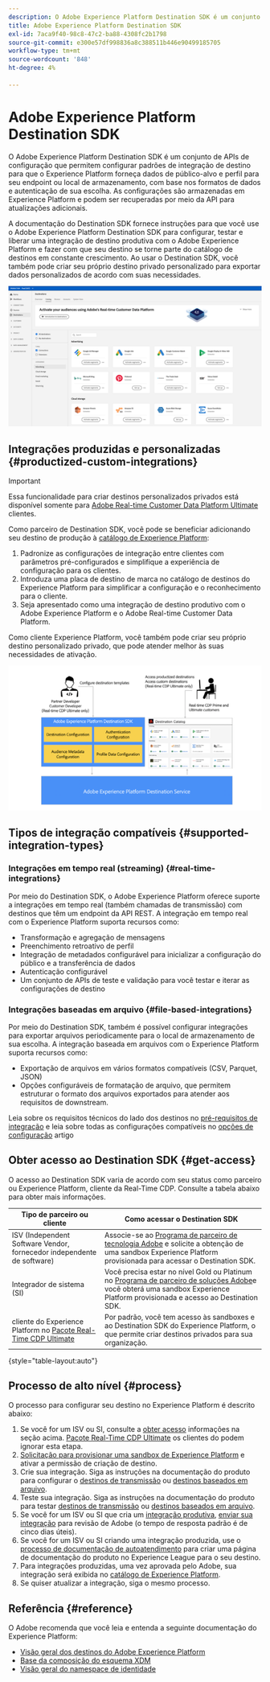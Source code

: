 ```yaml
---
description: O Adobe Experience Platform Destination SDK é um conjunto de APIs de configuração que permitem configurar padrões de integração de destino para que o Experience Platform forneça dados de público-alvo e perfil para seu endpoint ou local de armazenamento, com base nos formatos de dados e autenticação de sua escolha. As configurações são armazenadas em Experience Platform e podem ser recuperadas por meio da API para atualizações adicionais.
title: Adobe Experience Platform Destination SDK
exl-id: 7aca9f40-98c8-47c2-ba88-4308fc2b1798
source-git-commit: e300e57df998836a8c388511b446e90499185705
workflow-type: tm+mt
source-wordcount: '848'
ht-degree: 4%

---
```


# Adobe Experience Platform Destination SDK

O Adobe Experience Platform Destination SDK é um conjunto de APIs de configuração que permitem configurar padrões de integração de destino para que o Experience Platform forneça dados de público-alvo e perfil para seu endpoint ou local de armazenamento, com base nos formatos de dados e autenticação de sua escolha. As configurações são armazenadas em Experience Platform e podem ser recuperadas por meio da API para atualizações adicionais.

A documentação do Destination SDK fornece instruções para que você use o Adobe Experience Platform Destination SDK para configurar, testar e liberar uma integração de destino produtiva com o Adobe Experience Platform e fazer com que seu destino se torne parte do catálogo de destinos em constante crescimento. Ao usar o Destination SDK, você também pode criar seu próprio destino privado personalizado para exportar dados personalizados de acordo com suas necessidades.

![Captura de tela da interface do Experience Platform, mostrando o catálogo de destinos](assets/destinations-catalog-overview.png)

## Integrações produzidas e personalizadas {#productized-custom-integrations}

>[!IMPORTANT]
>
> Essa funcionalidade para criar destinos personalizados privados está disponível somente para [Adobe Real-time Customer Data Platform Ultimate](https://helpx.adobe.com/legal/product-descriptions/real-time-customer-data-platform.html?lang=pt-BR) clientes.

Como parceiro de Destination SDK, você pode se beneficiar adicionando seu destino de produção à [catálogo de Experience Platform](../catalog/overview.md):

1. Padronize as configurações de integração entre clientes com parâmetros pré-configurados e simplifique a experiência de configuração para os clientes.
2. Introduza uma placa de destino de marca no catálogo de destinos do Experience Platform para simplificar a configuração e o reconhecimento para o cliente.
3. Seja apresentado como uma integração de destino produtivo com o Adobe Experience Platform e o Adobe Real-time Customer Data Platform.

Como cliente Experience Platform, você também pode criar seu próprio destino personalizado privado, que pode atender melhor às suas necessidades de ativação.

![Diagrama de visão geral que mostra como os desenvolvedores de destino interagem com o Destination SDK e como os clientes do Real-Time CDP se beneficiam de destinos produzidos e privados.](assets/destination-sdk-visual.png)

## Tipos de integração compatíveis {#supported-integration-types}

### Integrações em tempo real (streaming) {#real-time-integrations}

Por meio do Destination SDK, o Adobe Experience Platform oferece suporte a integrações em tempo real (também chamadas de transmissão) com destinos que têm um endpoint da API REST. A integração em tempo real com o Experience Platform suporta recursos como:

* Transformação e agregação de mensagens
* Preenchimento retroativo de perfil
* Integração de metadados configurável para inicializar a configuração do público e a transferência de dados
* Autenticação configurável
* Um conjunto de APIs de teste e validação para você testar e iterar as configurações de destino

### Integrações baseadas em arquivo {#file-based-integrations}

Por meio do Destination SDK, também é possível configurar integrações para exportar arquivos periodicamente para o local de armazenamento de sua escolha. A integração baseada em arquivos com o Experience Platform suporta recursos como:

* Exportação de arquivos em vários formatos compatíveis (CSV, Parquet, JSON)
* Opções configuráveis de formatação de arquivo, que permitem estruturar o formato dos arquivos exportados para atender aos requisitos de downstream.

Leia sobre os requisitos técnicos do lado dos destinos no [pré-requisitos de integração](integration-prerequisites.md) e leia sobre todas as configurações compatíveis no [opções de configuração](functionality/configuration-options.md) artigo

## Obter acesso ao Destination SDK {#get-access}

O acesso ao Destination SDK varia de acordo com seu status como parceiro ou Experience Platform, cliente da Real-Time CDP. Consulte a tabela abaixo para obter mais informações.

| Tipo de parceiro ou cliente | Como acessar o Destination SDK |
---------|----------|
| ISV (Independent Software Vendor, fornecedor independente de software) | Associe-se ao [Programa de parceiro de tecnologia Adobe](https://partners.adobe.com/technologyprogram/experiencecloud.html) e solicite a obtenção de uma sandbox Experience Platform provisionada para acessar o Destination SDK. |
| Integrador de sistema (SI) | Você precisa estar no nível Gold ou Platinum no [Programa de parceiro de soluções Adobe](https://solutionpartners.adobe.com/home.html)e você obterá uma sandbox Experience Platform provisionada e acesso ao Destination SDK. |
| cliente do Experience Platform no [Pacote Real-Time CDP Ultimate](https://helpx.adobe.com/legal/product-descriptions/real-time-customer-data-platform.html?lang=pt-BR) | Por padrão, você tem acesso às sandboxes e ao Destination SDK do Experience Platform, o que permite criar destinos privados para sua organização. |

{style="table-layout:auto"}

## Processo de alto nível {#process}

O processo para configurar seu destino no Experience Platform é descrito abaixo:

1. Se você for um ISV ou SI, consulte a [obter acesso](#get-access) informações na seção acima. [Pacote Real-Time CDP Ultimate](https://helpx.adobe.com/legal/product-descriptions/real-time-customer-data-platform.html?lang=pt-BR) os clientes do podem ignorar esta etapa.
2. [Solicitação para provisionar uma sandbox de Experience Platform](https://adobeexchangeec.zendesk.com/hc/en-us/articles/360037457812-Adobe-Experience-Platform-Sandbox-Accounts-Access-Adding-Users-and-Support) e ativar a permissão de criação de destino.
3. Crie sua integração. Siga as instruções na documentação do produto para configurar o [destinos de transmissão](guides/configure-destination-instructions.md) ou [destinos baseados em arquivo](guides/configure-file-based-destination-instructions.md).
4. Teste sua integração. Siga as instruções na documentação do produto para testar [destinos de transmissão](testing-api/streaming-destinations/streaming-destination-testing-overview.md) ou [destinos baseados em arquivo](testing-api/batch-destinations/file-based-destination-testing-overview.md).
5. Se você for um ISV ou SI que cria um [integração produtiva](./overview.md#productized-custom-integrations), [enviar sua integração](guides/submit-destination.md) para revisão de Adobe (o tempo de resposta padrão é de cinco dias úteis).
6. Se você for um ISV ou SI criando uma integração produzida, use o [processo de documentação de autoatendimento](docs-framework/documentation-instructions.md) para criar uma página de documentação do produto no Experience League para o seu destino.
7. Para integrações produzidas, uma vez aprovada pelo Adobe, sua integração será exibida no [catálogo de Experience Platform](../catalog/overview.md).
8. Se quiser atualizar a integração, siga o mesmo processo.

## Referência {#reference}

O Adobe recomenda que você leia e entenda a seguinte documentação do Experience Platform:

* [Visão geral dos destinos do Adobe Experience Platform](https://experienceleague.adobe.com/docs/experience-platform/destinations/home.html?lang=pt-BR)
* [Base da composição do esquema XDM](https://experienceleague.adobe.com/docs/experience-platform/xdm/schema/composition.html?lang=pt-BR)
* [Visão geral do namespace de identidade](https://experienceleague.adobe.com/docs/experience-platform/identity/namespaces.html?lang=pt-BR)

